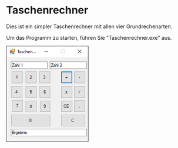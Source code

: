 # Taschenrechner

Dies ist ein simpler Taschenrechner mit allen vier Grundrechenarten.

Um das Programm zu starten, führen Sie "Taschenrechner.exe" aus.

![Taschenrechner](Images/taschenrechner.PNG)